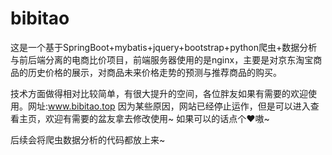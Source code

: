 # bibitao
这是一个基于SpringBoot+mybatis+jquery+bootstrap+python爬虫+数据分析与前后端分离的电商比价项目，前端服务器使用的是nginx，主要是对京东淘宝商品的历史价格的展示，对商品未来价格走势的预测与推荐商品的购买。

技术方面做得相对比较简单，有很大提升的空间，各位胖友如果有需要的欢迎使用。网址:www.bibitao.top
因为某些原因，网站已经停止运作，但是可以进入查看主页，欢迎有需要的盆友拿去修改使用~ 如果可以的话点个❤嗷~

后续会将爬虫数据分析的代码都放上来~

